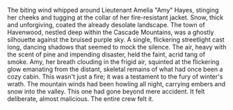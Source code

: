 The biting wind whipped around Lieutenant Amelia "Amy" Hayes, stinging her cheeks and tugging at the collar of her fire-resistant jacket.  Snow, thick and unforgiving, coated the already desolate landscape.  The town of Havenwood, nestled deep within the Cascade Mountains, was a ghostly silhouette against the bruised purple sky.  A single, flickering streetlight cast long, dancing shadows that seemed to mock the silence.  The air, heavy with the scent of pine and impending disaster, held the faint, acrid tang of smoke.  Amy, her breath clouding in the frigid air, squinted at the flickering glow emanating from the distant, skeletal remains of what had once been a cozy cabin.  This wasn't just a fire; it was a testament to the fury of winter's wrath.  The mountain winds had been howling all night, carrying embers and snow into the valley. This one had gone beyond mere accident.  It felt deliberate, almost malicious. The entire crew felt it.
